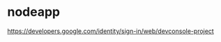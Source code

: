 # nodeapp
<!-- SOCIAL AUTH GOOGLE  -->
https://developers.google.com/identity/sign-in/web/devconsole-project